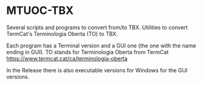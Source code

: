# MTUOC-TBX
Several scripts and programs to convert from/to TBX. Utilities to convert TermCat's Terminologia Oberta (TO) to TBX.

Each program has a Terminal version and a GUI one (the one with the name ending in GUI). TO stands for Terminologia Oberta from TermCat https://www.termcat.cat/ca/terminologia-oberta

In the Release there is also executable versions for Windows for the GUI versions.

